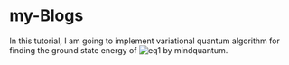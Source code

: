 # my-Blogs
In this tutorial, I am going to implement variational quantum algorithm for finding the ground state energy of ![eq1](https://render.githubusercontent.com/render/math?math=H_2) by mindquantum.
